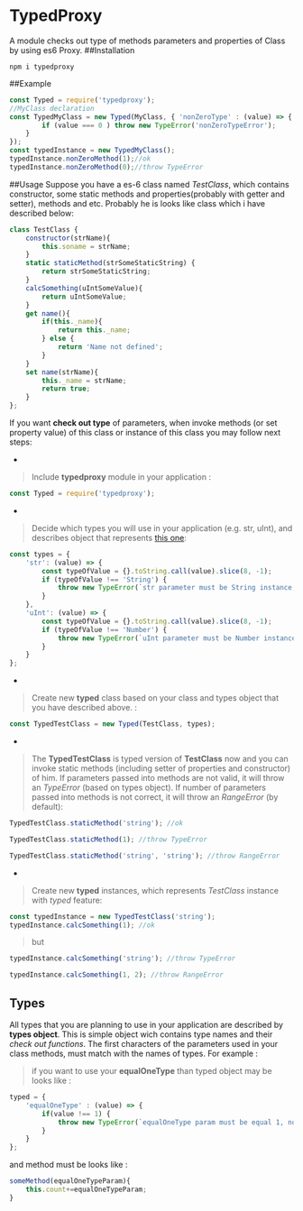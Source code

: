 # TypedProxy
A module checks out type of methods parameters and properties of Class by using es6 Proxy.
##Installation
```
npm i typedproxy
```
##Example
```javascript
const Typed = require('typedproxy');
//MyClass declaration
const TypedMyClass = new Typed(MyClass, { 'nonZeroType' : (value) => { 
        if (value === 0 ) throw new TypeError('nonZeroTypeError');
    }
});
const typedInstance = new TypedMyClass();
typedInstance.nonZeroMethod(1);//ok
typedInstance.nonZeroMethod(0);//throw TypeError
```

##Usage
Suppose you have a es-6 class named *TestClass*, which contains constructor, some static methods 
and properties(probably with getter and setter), methods and etc. Probably he is looks like class which i have described below: 
```javascript
class TestClass {
    constructor(strName){
        this.soname = strName;
    }
    static staticMethod(strSomeStaticString) {
        return strSomeStaticString;
    }
    calcSomething(uIntSomeValue){
        return uIntSomeValue;
    }
    get name(){
        if(this._name){
            return this._name;
        } else {
            return 'Name not defined';
        }
    }
    set name(strName){
        this._name = strName;
        return true;
    }
};
```
If you want **check out type** of parameters, when invoke methods (or set property value) of this class or instance of this class
you may follow next steps:

- 

> Include **typedproxy** module in your application : 
```javascript
const Typed = require('typedproxy');
```

- 

> Decide which types you will use in your application (e.g. str, uInt), and describes object that represents [this one](#typedtypes): 
```javascript
const types = {
    'str': (value) => {
        const typeOfValue = {}.toString.call(value).slice(8, -1);
        if (typeOfValue !== 'String') {
            throw new TypeError(`str parameter must be String instance, not ${typeOfValue}`);
        }
    },
    'uInt': (value) => {
        const typeOfValue = {}.toString.call(value).slice(8, -1);
        if (typeOfValue !== 'Number') {
            throw new TypeError(`uInt parameter must be Number instance, not ${typeOfValue}`);
        }
    }
};
```

- 

> Create new **typed** class based on your class and types object that you have described above. : 
```javascript
const TypedTestClass = new Typed(TestClass, types);
```

- 

> The **TypedTestClass** is typed version of **TestClass** now and you can invoke static methods (including setter of properties and constructor) of him. If parameters passed into methods are not valid, it will throw an *TypeError* (based on types object). If number of parameters passed into methods is not correct, it will throw an *RangeError* (by default): 
```javascript
TypedTestClass.staticMethod('string'); //ok
```
```javascript
TypedTestClass.staticMethod(1); //throw TypeError
```
```javascript
TypedTestClass.staticMethod('string', 'string'); //throw RangeError
```

- 

> Create new **typed** instances, which represents *TestClass* instance with *typed* feature: 
```javascript
const typedInstance = new TypedTestClass('string');
typedInstance.calcSomething(1); //ok
```

> but
```javascript
typedInstance.calcSomething('string'); //throw TypeError
```
```javascript
typedInstance.calcSomething(1, 2); //throw RangeError
```

## <a name="typedtypes">Types</a>
All types that you are planning to use in your application are described by **types object**. This is simple object wich contains type names and their *check out functions*. The first characters of the parameters used in your class methods, must match with the names of types. For example :
> if you want to use your **equalOneType** than typed object may be looks like :
```javascript
typed = {
    'equalOneType' : (value) => {
        if(value !== 1) {
            throw new TypeError(`equalOneType param must be equal 1, not ${value}`); 
        }
    }
};
```
and method must be looks like :
```javascript
someMethod(equalOneTypeParam){
    this.count+=equalOneTypeParam;
}
```
